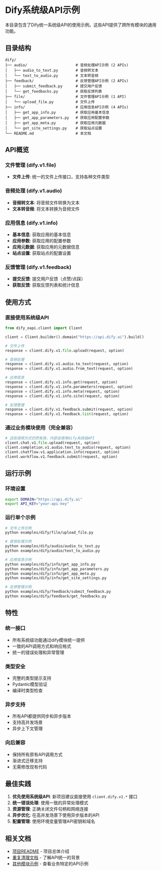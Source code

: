 # Dify系统级API示例

本目录包含了Dify统一系统级API的使用示例。这些API提供了跨所有模块的通用功能。

## 目录结构

```
dify/
├── audio/                      # 音频处理API示例 (2 APIs)
│   ├── audio_to_text.py        # 音频转文本
│   └── text_to_audio.py        # 文本转音频
├── feedback/                   # 反馈管理API示例 (2 APIs)
│   ├── submit_feedback.py      # 提交用户反馈
│   └── get_feedbacks.py        # 获取反馈列表
├── file/                       # 文件管理API示例 (1 API)
│   └── upload_file.py          # 文件上传
├── info/                       # 应用信息API示例 (4 APIs)
│   ├── get_app_info.py         # 获取应用基本信息
│   ├── get_app_parameters.py   # 获取应用配置参数
│   ├── get_app_meta.py         # 获取应用元数据
│   └── get_site_settings.py    # 获取站点设置
└── README.md                   # 本文档
```

## API概览

### 文件管理 (dify.v1.file)
- **文件上传**: 统一的文件上传接口，支持各种文件类型

### 音频处理 (dify.v1.audio)
- **音频转文本**: 将音频文件转换为文本
- **文本转音频**: 将文本转换为音频文件

### 应用信息 (dify.v1.info)
- **基本信息**: 获取应用的基本信息
- **应用参数**: 获取应用的配置参数
- **应用元数据**: 获取应用的元数据信息
- **站点设置**: 获取站点的配置设置

### 反馈管理 (dify.v1.feedback)
- **提交反馈**: 提交用户反馈（点赞/点踩）
- **获取反馈**: 获取反馈列表和统计信息

## 使用方式

### 直接使用系统级API
```python
from dify_oapi.client import Client

client = Client.builder().domain("https://api.dify.ai").build()

# 文件上传
response = client.dify.v1.file.upload(request, option)

# 音频处理
response = client.dify.v1.audio.to_text(request, option)
response = client.dify.v1.audio.from_text(request, option)

# 应用信息
response = client.dify.v1.info.get(request, option)
response = client.dify.v1.info.parameters(request, option)
response = client.dify.v1.info.meta(request, option)
response = client.dify.v1.info.site(request, option)

# 反馈管理
response = client.dify.v1.feedback.submit(request, option)
response = client.dify.v1.feedback.list(request, option)
```

### 通过业务模块使用（完全兼容）
```python
# 这些调用方式仍然有效，内部会使用dify系统级API
client.chat.v1.file.upload(request, option)
client.completion.v1.audio.text_to_audio(request, option)
client.chatflow.v1.application.info(request, option)
client.workflow.v1.feedback.submit(request, option)
```

## 运行示例

### 环境设置
```bash
export DOMAIN="https://api.dify.ai"
export API_KEY="your-api-key"
```

### 运行单个示例
```bash
# 文件上传示例
python examples/dify/file/upload_file.py

# 音频处理示例
python examples/dify/audio/audio_to_text.py
python examples/dify/audio/text_to_audio.py

# 应用信息示例
python examples/dify/info/get_app_info.py
python examples/dify/info/get_app_parameters.py
python examples/dify/info/get_app_meta.py
python examples/dify/info/get_site_settings.py

# 反馈管理示例
python examples/dify/feedback/submit_feedback.py
python examples/dify/feedback/get_feedbacks.py
```

## 特性

### 统一接口
- 所有系统级功能通过dify模块统一提供
- 一致的API调用方式和响应格式
- 统一的错误处理和异常管理

### 类型安全
- 完整的类型提示支持
- Pydantic模型验证
- 编译时类型检查

### 异步支持
- 所有API都提供同步和异步版本
- 支持高并发场景
- 异步上下文管理

### 向后兼容
- 保持所有原有API调用方式
- 渐进式迁移支持
- 无需修改现有代码

## 最佳实践

1. **优先使用系统级API**: 新项目建议直接使用 `client.dify.v1.*` 接口
2. **统一错误处理**: 使用一致的异常处理模式
3. **资源管理**: 正确关闭文件句柄和网络连接
4. **异步优化**: 在高并发场景下使用异步版本的API
5. **配置管理**: 使用环境变量管理API密钥和域名

## 相关文档

- [项目README](../../README.md) - 项目总体介绍
- [重复清理文档](../../docs/duplication/) - 了解API统一的背景
- [其他模块示例](../) - 查看业务特定的API示例